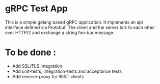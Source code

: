 # gRPC Test App

This is a simple golang based gRPC application. It implenents an api interface defined via Protobuf. The client and the server talk to each other over HTTP/2 and exchange a string foo-bar message. 

# To be done :

  - Add SSL/TLS integration
  - Add unit-tests, integration-tests and acceptance tests 
  - Add reverse-proxy for REST clients 
